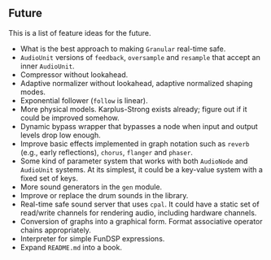 ## Future

This is a list of feature ideas for the future.

- What is the best approach to making `Granular` real-time safe.
- `AudioUnit` versions of `feedback`, `oversample` and `resample` that accept an inner `AudioUnit`.
- Compressor without lookahead.
- Adaptive normalizer without lookahead, adaptive normalized shaping modes.
- Exponential follower (`follow` is linear).
- More physical models. Karplus-Strong exists already; figure out if it could be improved somehow.
- Dynamic bypass wrapper that bypasses a node when input and output levels drop low enough.
- Improve basic effects implemented in graph notation such as `reverb` (e.g., early reflections), `chorus`, `flanger` and `phaser`.
- Some kind of parameter system that works with both `AudioNode` and `AudioUnit` systems. At its simplest, it could be a key-value system with a fixed set of keys.
- More sound generators in the `gen` module.
- Improve or replace the drum sounds in the library.
- Real-time safe sound server that uses `cpal`. It could have a static set of read/write channels for rendering audio, including hardware channels.
- Conversion of graphs into a graphical form. Format associative operator chains appropriately.
- Interpreter for simple FunDSP expressions.
- Expand `README.md` into a book.
